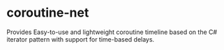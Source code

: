 # coroutine-net
Provides Easy-to-use and lightweight coroutine timeline based on the C# iterator pattern with support for time-based delays.